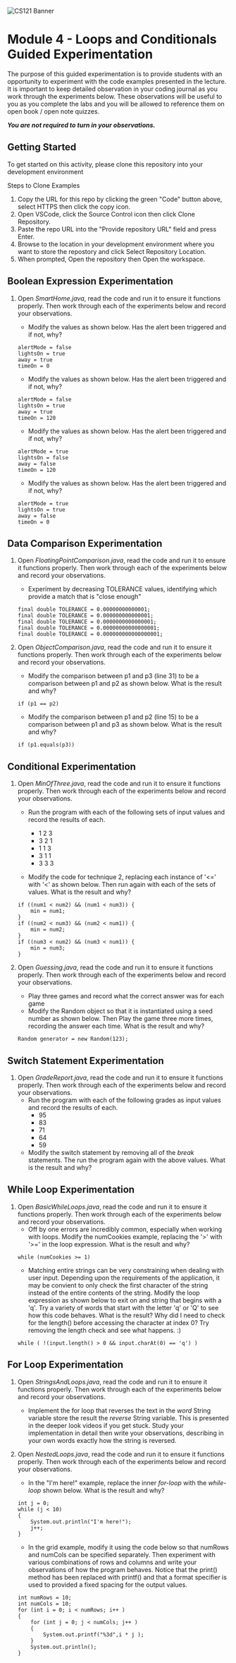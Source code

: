 ![CS121 Banner](images/CS121-BANNER.svg)
# Module 4 - Loops and Conditionals Guided Experimentation
The purpose of this guided experimentation is to provide students with an opportunity to experiment with the code examples presented in the lecture. It is important to keep detailed observation in your coding journal as you work through the experiments below. These observations will be useful to you as you complete the labs and you will be allowed to reference them on open book / open note quizzes.  

***You are not required to turn in your observations.***
## Getting Started
To get started on this activity, please clone this repository into your development environment  

Steps to Clone Examples
1. Copy the URL for this repo by clicking the green "Code" button above, select HTTPS then click the copy icon.
2. Open VSCode, click the Source Control icon then click Clone Repository.
3. Paste the repo URL into the "Provide repository URL" field and press Enter.
4. Browse to the location in your development environment where you want to store the repostory and click Select Repository Location.
5. When prompted, Open the repository then Open the workspace.

## Boolean Expression Experimentation
1. Open *SmartHome.java*, read the code and run it to ensure it functions properly.  Then work through each of the experiments below and record your observations.
    - Modify the values as shown below. Has the alert been triggered and if not, why?  
    ```
    alertMode = false
    lightsOn = true
    away = true
    timeOn = 0
    ```
 
    - Modify the values as shown below. Has the alert been triggered and if not, why?  
    ```
    alertMode = false
    lightsOn = true
    away = true
    timeOn = 120
    ```
    
    - Modify the values as shown below. Has the alert been triggered and if not, why?  
    ```
    alertMode = true
    lightsOn = false
    away = false
    timeOn = 120
    ```

    - Modify the values as shown below. Has the alert been triggered and if not, why?  
    ```
    alertMode = true
    lightsOn = true
    away = false
    timeOn = 0
    ```

      
## Data Comparison Experimentation
1. Open *FloatingPointComparison.java*, read the code and run it to ensure it functions properly.  Then work through each of the experiments below and record your observations.
    - Experiment by decreasing TOLERANCE values, identifying which provide a match that is "close enough"
    ```
    final double TOLERANCE = 0.00000000000001;
    final double TOLERANCE = 0.000000000000001;
    final double TOLERANCE = 0.0000000000000001;
    final double TOLERANCE = 0.00000000000000001;
    final double TOLERANCE = 0.000000000000000001;
    ```

1. Open *ObjectComparison.java*, read the code and run it to ensure it functions properly.  Then work through each of the experiments below and record your observations.
    - Modify the comparison between p1 and p3 (line 31) to be a comparison between p1 and p2 as shown below. What is the result and why?  
    ```
    if (p1 == p2)
    ```

    - Modify the comparison between p1 and p2 (line 15) to be a comparison between p1 and p3 as shown below. What is the result and why? 
    ```
    if (p1.equals(p3))  
    ```

## Conditional Experimentation
1. Open *MinOfThree.java*, read the code and run it to ensure it functions properly.  Then work through each of the experiments below and record your observations.
    - Run the program with each of the following sets of input values and record the results of each. 
        - 1 2 3
        - 3 2 1
        - 1 1 3
        - 3 1 1
        - 3 3 3
            
    - Modify the code for technique 2, replacing each instance of '<=' with '<' as shown below.  Then run again with each of the sets of values. What is the result and why?  
    ```
    if ((num1 < num2) && (num1 < num3)) {
        min = num1;
    }
    if ((num2 < num3) && (num2 < num1)) {
        min = num2;
    }
    if ((num3 < num2) && (num3 < num1)) {
        min = num3;
    }
    ```
            
1. Open *Guessing.java*, read the code and run it to ensure it functions properly.  Then work through each of the experiments below and record your observations.
    - Play three games and record what the correct answer was for each game
    - Modify the Random object so that it is instantiated using a seed number as shown below. Then Play the game three more times, recording the answer each time. What is the result and why?  
    ```
    Random generator = new Random(123);
    ```
      
## Switch Statement Experimentation
1. Open *GradeReport.java*, read the code and run it to ensure it functions properly.  Then work through each of the experiments below and record your observations.
    - Run the program with each of the following grades as input values and record the results of each. 
        - 95
        - 83
        - 71
        - 64
        - 59
    - Modify the switch statement by removing all of the *break* statements. The run the program again with the above values. What is the result and why?

## While Loop Experimentation
1. Open *BasicWhileLoops.java*, read the code and run it to ensure it functions properly.  Then work through each of the experiments below and record your observations.
    - Off by one errors are incredibly common, especially when working with loops.  Modify the numCookies example, replacing the '>' with '>=' in the loop expression. What is the result and why?
    ```
    while (numCookies >= 1) 
    ```
    - Matching entire strings can be very constraining when dealing with user input. Depending upon the requirements of the application, it may be convient to only check the first character of the string instead of the entire contents of the string.  Modify the loop expression as shown below to exit on and string that begins with a 'q'. Try a variety of words that start with the letter 'q' or 'Q' to see how this code behaves. What is the result?  Why did I need to check for the length() before accessing the character at index 0? Try removing the length check and see what happens. :)
    ```
    while ( !(input.length() > 0 && input.charAt(0) == 'q') ) 
    ```
    
## For Loop Experimentation
1. Open *StringsAndLoops.java*, read the code and run it to ensure it functions properly.  Then work through each of the experiments below and record your observations.
    - Implement the for loop that reverses the text in the *word* String variable store the result the *reverse* String variable. This is presented in the deeper look videos if you get stuck. Study your implementation in detail then write your observations, describing in your own words exactly how the string is reversed.

1. Open *NestedLoops.java*, read the code and run it to ensure it functions properly.  Then work through each of the experiments below and record your observations.
    - In the "I'm here!" example, replace the inner *for-loop* with the *while-loop* shown below. What is the result and why?  
    ```
    int j = 0;
    while (j < 10)
    {
        System.out.println("I'm here!");
        j++;
    }
    ```
 
    - In the grid example, modify it using the code below so that numRows and numCols can be specified separately. Then experiment with various combinations of rows and columns and write your observations of how the program behaves. Notice that the print() method has been replaced with printf() and that a format specifier is used to provided a fixed spacing for the output values.
    ```
    int numRows = 10;
    int numCols = 10;
    for (int i = 0; i < numRows; i++ )
    {
        for (int j = 0; j < numCols; j++ )
        {
            System.out.printf("%3d",i * j );
        }
        System.out.println();
    }
    ```
